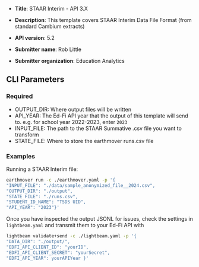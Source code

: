 * **Title**: STAAR Interim - API 3.X
* **Description**: This template covers STAAR Interim Data File Format (from standard Cambium extracts)

* **API version**: 5.2
* **Submitter name**: Rob Little
* **Submitter organization**: Education Analytics


## CLI Parameters

### Required
- OUTPUT_DIR: Where output files will be written
- API_YEAR: The Ed-Fi API year that the output of this template will send to. e.g. for school year 2022-2023, enter `2023`
- INPUT_FILE: The path to the STAAR Summative .csv file you want to transform
- STATE_FILE: Where to store the earthmover runs.csv file



### Examples
Running a STAAR Interim file:
```bash
earthmover run -c ./earthmover.yaml -p '{
"INPUT_FILE": "./data/sample_anonymized_file__2024.csv",
"OUTPUT_DIR": "./output",
"STATE_FILE": "./runs.csv",
"STUDENT_ID_NAME": "TSDS UID",
"API_YEAR": "2023"}'
```


Once you have inspected the output JSONL for issues, check the settings in `lightbeam.yaml` and transmit them to your Ed-Fi API with
```bash
lightbeam validate+send -c ./lightbeam.yaml -p '{
"DATA_DIR": "./output/",
"EDFI_API_CLIENT_ID": "yourID",
"EDFI_API_CLIENT_SECRET": "yourSecret",
"EDFI_API_YEAR": yourAPIYear }'
```
